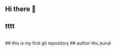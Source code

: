 ## Hi there 👋

## tttt
<br>
## this is my first git repository
## author-thv_kunal
<!--
**codewiththv/codewiththv** is a ✨ _special_ ✨ repository because its `README.md` (this file) appears on your GitHub profile.

Here are some ideas to get you started:
fgffn
- 🔭 I’m currently working on ...
- 🌱 I’m currently learning ...
- 👯 I’m looking to collaborate on ...
- 🤔 I’m looking for help with ...
- 💬 Ask me about ...
- 📫 How to reach me: ...
- 😄 Pronouns: ...
- ⚡ Fun fact: ...
-->

